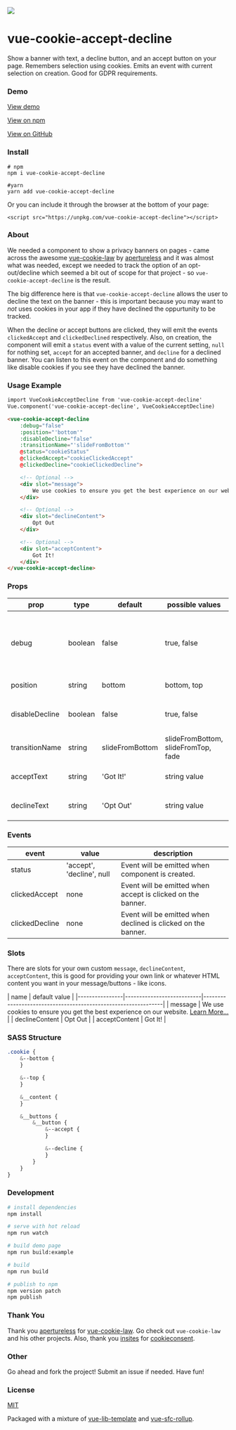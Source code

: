 <p align="center"><a href="" target="_blank"><img style="max-width: 100%; display: block; max-height: 400px;" src="https://media.giphy.com/media/1X7xGE2Hp5FlPzvH5G/giphy.gif"></a></p>

# vue-cookie-accept-decline

Show a banner with text, a decline button, and an accept button on your page. Remembers selection using cookies. Emits an event with current selection on creation. Good for GDPR requirements.

### Demo

[View demo](https://promosis.github.io/vue-cookie-accept-decline/)

[View on npm](https://www.npmjs.com/package/vue-cookie-accept-decline)

[View on GitHub](https://github.com/promosis/vue-cookie-accept-decline)

### Install

```
# npm
npm i vue-cookie-accept-decline

#yarn
yarn add vue-cookie-accept-decline
```

Or you can include it through the browser at the bottom of your page:

`<script src="https://unpkg.com/vue-cookie-accept-decline"></script>`

### About

We needed a component to show a privacy banners on pages - came across the awesome [vue-cookie-law](https://github.com/apertureless/vue-cookie-law) by [apertureless](https://github.com/apertureless) and it was almost what was needed, except we needed to track the option of an opt-out/decline which seemed a bit out of scope for that project - so `vue-cookie-accept-decline` is the result.

The big difference here is that `vue-cookie-accept-decline` allows the user to decline the text on the banner - this is important because you may want to *not* uses cookies in your app if they have declined the oppurtunity to be tracked.

When the  decline or accept buttons are clicked, they will emit the events `clickedAccept` and `clickedDeclined` respectively. Also, on creation, the component will emit a `status` event with a value of the current setting, `null` for nothing set, `accept` for an accepted banner, and `decline` for a declined banner. You can listen to this event on the component and do something like disable cookies if you see they have declined the banner.

### Usage Example

```html
import VueCookieAcceptDecline from 'vue-cookie-accept-decline'
Vue.component('vue-cookie-accept-decline', VueCookieAcceptDecline)
```

```html
<vue-cookie-accept-decline
    :debug="false"
    :position="'bottom'"
    :disableDecline="false"
    :transitionName="'slideFromBottom'"
    @status="cookieStatus"
    @clickedAccept="cookieClickedAccept"
    @clickedDecline="cookieClickedDecline">

    <!-- Optional -->
    <div slot="message">
        We use cookies to ensure you get the best experience on our website. <a href="https://cookiesandyou.com/" target="_blank">Learn More...</a>
    </div>

    <!-- Optional -->
    <div slot="declineContent">
        Opt Out
    </div>

    <!-- Optional -->
    <div slot="acceptContent">
        Got It!
    </div>
</vue-cookie-accept-decline>
```

### Props

| prop           | type    | default         | possible values                     | description                                                          |
|----------------|---------|-----------------|-------------------------------------|----------------------------------------------------------------------|
| debug          | boolean | false           | true, false                         | If true, the cookie is never saved, only the events will be emitted |
| position       | string  | bottom          | bottom, top                         | Position of the banner   |
| disableDecline | boolean | false           | true, false                         | If true, the 'opt out' button is not shown |
| transitionName | string  | slideFromBottom | slideFromBottom, slideFromTop, fade | Banner animation type    |
| acceptText        | string    | 'Got It!'      | string value                        | Text for the Accept button  |
| declineText       | string    | 'Opt Out'      | string value                        | Text for the Decline button  |


### Events

| event          | value                     | description                                                   |
|----------------|---------------------------|---------------------------------------------------------------|
| status         | 'accept', 'decline', null | Event will be emitted when component is created.             |
| clickedAccept  | none                      | Event will be emitted when accept is clicked on the banner.   |
| clickedDecline | none                      | Event will be emitted when declined is clicked on the banner. |

### Slots

There are slots for your own custom `message`, `declineContent`, `acceptContent`, this is good for providing your own link or whatever HTML content you want in your message/buttons - like icons.

| name          | default value                     |
|----------------|---------------------------|---------------------------------------------------------------|
| message         | We use cookies to ensure you get the best experience on our website. <a href="https://cookiesandyou.com/" target="_blank">Learn More...</a> |
| declineContent  | Opt Out         |
| acceptContent | Got It!          |

### SASS Structure

```sass
.cookie {
    &--bottom {
    }

    &--top {
    }

    &__content {
    }

    &__buttons {
        &__button {
            &--accept {
            }

            &--decline {
            }
        }
    }
}
```

### Development

``` bash
# install dependencies
npm install

# serve with hot reload
npm run watch

# build demo page
npm run build:example

# build
npm run build

# publish to npm
npm version patch
npm publish
```

### Thank You

Thank you [apertureless](https://github.com/apertureless) for [vue-cookie-law](https://github.com/apertureless/vue-cookie-law). Go check out `vue-cookie-law` and his other projects. Also, thank you [insites](https://github.com/insites) for [cookieconsent](https://github.com/insites/cookieconsent).

### Other

Go ahead and fork the project! Submit an issue if needed. Have fun!

### License

[MIT](http://opensource.org/licenses/MIT)

Packaged with a mixture of [vue-lib-template](https://github.com/biigpongsatorn/vue-lib-template) and [vue-sfc-rollup](https://github.com/team-innovation/vue-sfc-rollup).
